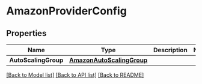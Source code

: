 # AmazonProviderConfig

## Properties

Name | Type | Description | Notes
------------ | ------------- | ------------- | -------------
**AutoScalingGroup** | [**AmazonAutoScalingGroup**](AmazonAutoScalingGroup.md) |  | 

[[Back to Model list]](../README.md#documentation-for-models) [[Back to API list]](../README.md#documentation-for-api-endpoints) [[Back to README]](../README.md)


